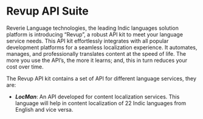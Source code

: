 <!-- TITLE: Home -->
<!-- SUBTITLE: A quick summary of Home -->

# Revup API Suite

Reverie Language technologies, the leading Indic languages solution platform is introducing “Revup”, a robust API kit to meet your language service needs. This API kit effortlessly integrates with all popular development platforms for a seamless localization experience. It automates, manages, and professionally translates content at the speed of life. The more you use the API’s, the more it learns; and, this in turn reduces your cost over time.

The Revup API kit contains a set of API for different language services, they are:

* ___LocMan___: An API developed for content localization services. This language will help in content localization of  22 Indic languages from English and vice versa.
